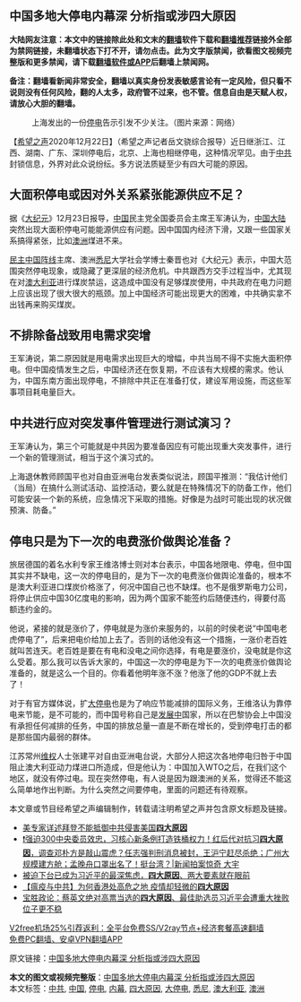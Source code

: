  <h2>中国多地大停电内幕深 分析指或涉四大原因</h2> <p class="notice"><b>大陆网友注意：本文中的链接除此处和文末的<a href="https://github.com/bannedbook/fanqiang" >翻墙</a>软件下载和<a href="https://github.com/killgcd/justmysocks/blob/master/README.md">翻墙推荐</a>链接外全部为禁网链接，未翻墙状态下打不开，请勿点击。此为文字版禁闻，欲看图文视频完整版和更多禁闻，请下载<a href="https://github.com/bannedbook/fanqiang">翻墙软件或APP</a>后翻墙上禁闻网。</p><p>备注：翻墙看新闻非常安全，翻墙以真实身份发表敏感言论有一定风险，但只看不说则没有任何风险，翻的人太多，政府管不过来，也不管。信息自由是天赋人权，请放心大胆的翻墙。</b></p>  <div class="entry"> <figure><figcaption>上海发出的一份<a href="https://www.bannedbook.org/bnews/tag/%E5%81%9C%E7%94%B5/" class="st_tag internal_tag" rel="tag" title="标签 停电 下的日志">停电</a>告示引发不少关注。（图片来源：网络）</figcaption></figure> <p>【<span class='wp_keywordlink_affiliate'><a href="https://www.soundofhope.org" title="希望之声" target="_blank">希望之声</a></span>2020年12月22日】（希望之声记者岳文骁综合报导）近日继浙江、江西、湖南、广东、深圳停电后，北京、上海也相继停电，这种情况罕见。由于<a href="https://www.bannedbook.org/bnews/tag/%e4%b8%ad%e5%85%b1/" class="st_tag internal_tag" rel="tag" title="标签 中共 下的日志">中共</a>封锁信息，外界对此众说纷纭。多方说法质疑至少有四大可能的原因。</p> <h2><strong>大面积停电或因对外关系紧张能源供应不足？</strong></h2> <p>据《<span class='wp_keywordlink_affiliate'><a href="http://www.epochtimes.com/" title="大纪元" target="_blank">大纪元</a></span>》12月23日报导，<span class='wp_keywordlink_affiliate'><a href="https://www.bannedbook.org/" title="中国" target="_blank">中国</a></span>民主党全国委员会主席王军涛认为，<a href="https://www.bannedbook.org/bnews/tag/%E4%B8%AD%E5%9B%BD/" class="st_tag internal_tag" rel="tag" title="标签 中国 下的日志">中国</a><span class='wp_keywordlink_affiliate'><a href="https://www.bannedbook.org/" title="大陆" target="_blank">大陆</a></span>突然出现大面积停电可能能源供应有问题。因中国国内经济下滑，又跟一些国家关系搞得紧张，比如<a href="https://www.bannedbook.org/bnews/tag/%e6%be%b3%e6%b4%b2/" class="st_tag internal_tag" rel="tag" title="标签 澳洲 下的日志">澳洲</a>煤进不来。</p> <p><span class='wp_keywordlink'><a href="https://www.bannedbook.org/forum53/topic3825.html" title="民主中国阵线" target="_blank">民主中国阵线</a></span>主席、澳洲<a href="https://www.bannedbook.org/bnews/tag/%e6%82%89%e5%b0%bc/" class="st_tag internal_tag" rel="tag" title="标签 悉尼 下的日志">悉尼</a>大学社会学博士秦晋也对《大纪元》表示，中国大范围突然停电现象，或隐藏了更深层的经济危机。中共跟西方交手过程当中，尤其现在对<a href="https://www.bannedbook.org/bnews/tag/%e6%be%b3%e5%a4%a7%e5%88%a9%e4%ba%9a/" class="st_tag internal_tag" rel="tag" title="标签 澳大利亚 下的日志">澳大利亚</a>进行煤炭禁运，这造成中国没有足够煤炭使用，中共政府在电力问题上应该出现了很大很大的瓶颈。加上中国经济可能出现更大的困难，中共确实拿不出钱再来购买煤炭。</p>  <h2><strong>不排除备战致用电需求突增</strong></h2> <p>王军涛说，第二原因就是用电需求出现巨大的增幅，中共当局不得不实施大面积停电。但中国疫情发生之后，中国经济还在恢复期，不应该有大规模的需求。他认为，中国东南方面出现停电，不排除中共正在准备打仗，建设军用设施，而这些军事项目耗电量巨大。</p> <h2><strong>中共进行应对突发事件管理进行测试演习？</strong></h2> <p>王军涛认为，第三个可能就是中共因为要准备因应有可能出现重大突发事件，进行一个新的管理测试，相当于这个演习式的。</p> <p>上海退休教师顾国平也对自由亚洲电台发表类似说法，顾国平推测：“我估计他们（当局）在搞什么测试活动、监控活动，要么就是在特殊情况下的防备工作，他们可能安装一个新的系统，应急情况下采取的措施。好像是为战时可能出现的状况做预演、防备。”</p>  <h2><strong>停电只是为下一次的电费涨价做舆论准备？</strong></h2> <p>旅居德国的着名水利专家王维洛博士则对本台表示，中国各地限电、停电，但中国其实并不缺电，这一次的停电目的，是为下一次的电费涨价做舆论准备的，根本不是澳大利亚进口煤炭价格涨了，何况中国自己也不缺煤。也不是俄罗斯电力公司，将停止供应中国30亿度电的影响，因为两个国家不能签约后随便违约，得要付高额违约金的。</p> <p>他说，紧接的就是涨价了，停电就是为涨价来服务的，以前的时侯老说“中国电老虎停电了”，后来把电价给加上去了。否则的话他没有这一个措施，一涨价老百姓就叫苦连天。老百姓是要在有电和没电之间你选择，有电是要涨价，没电就是你这么受着。那么我可以告诉大家的，中国这一次的停电是为下一次的电费涨价做舆论准备的，就是这么一个目的。你看着他明年涨不涨？他涨了他的GDP不就上去了！</p> <p>对于有官方媒体说，扩<a href="https://www.bannedbook.org/bnews/tag/%E5%A4%A7%E5%81%9C%E7%94%B5/" class="st_tag internal_tag" rel="tag" title="标签 大停电 下的日志">大停电</a>也是为了响应节能减排的国际义务，王维洛认为靠停电来节能，是不可能的，而中国号称自己是<span class='wp_keywordlink'><a href="https://www.bannedbook.org/forum11/topic335.html" title="禁片：发展中出现的问题，只能靠发展解决？" target="_blank">发展中</a></span>国家，所以在巴黎协会上中国没有承担任何减排的任务，中国的排放总量一直是不断在增长的，受到停电打击的都是那些国内最弱的群体。</p>  <p>江苏常州<span class='wp_keywordlink_affiliate'><a href="https://www.bannedbook.org/bnews/weiquan/" title="维权" target="_blank">维权</a></span>人士张建平对自由亚洲电台说，大部分人把这次各地停电归咎于中国阻止澳大利亚动力煤进口所造成，但是他认为：中国加入WTO之后，在我们这个地区，就没有停过电。现在突然停电，有人说是因为跟澳洲的关系，觉得还不能这么简单地作出判断。为什么突然之间要停电，里面的问题还有待观察。</p> <p>本文章或节目经希望之声编辑制作，转载请注明希望之声并包含原文标题及链接。</p> <ul class='op-related-articles' title='相关阅读'> <li><a href='https://www.bannedbook.org/bnews/comments/20201208/1443794.html' target='_blank'>美专家详述拜登不能抵御中共侵害美国<b>四大原因</b></a></li> <li><a href='https://www.bannedbook.org/bnews/bannedvideo/20200930/1405706.html' target='_blank'>❗️强迫300中央委员效忠，习核心新条例打造铁桶权力！红后代对抗习<b>四大原因</b>，调查邓朴方是敲山震虎？任志强判刑消息被封，王沪宁赶尽杀绝；广州大规模建方舱；孟晚舟口罩出名了！挺台湾？|新闻拍案惊奇 大宇</a></li> <li><a href='https://www.bannedbook.org/bnews/bannedvideo/20200910/1393955.html' target='_blank'>被迫下台已成为习近平的最深焦虑，<b>四大原因</b>、两大要素就在眼前</a></li> <li><a href='https://www.bannedbook.org/bnews/comments/20200417/1314421.html' target='_blank'>【瘟疫与中共】为何香港处高危之地 疫情却轻微的<b>四大原因</b></a></li> <li><a href='https://www.bannedbook.org/bnews/bannedvideo/20200110/1256748.html' target='_blank'>宝胜政论：蔡英文绝对高票当选的<b>四大原因</b>、最佳助选员习近平会遭重大挫败位子更不稳</a></li> </ul> <p class="texttj"> <a href="https://github.com/bannedbook/fanqiang/wiki/V2ray%E6%9C%BA%E5%9C%BA" target="_blank">V2free机场25%引荐返利：全平台免费SS/V2ray节点+经济套餐高速翻墙</a><br/> <a href="https://github.com/bannedbook/fanqiang/wiki/%E7%A6%81%E9%97%BB%E7%BD%91%E5%AE%89%E5%8D%93%E7%BF%BB%E5%A2%99%E6%96%B0%E9%97%BBAPP" target="_blank">免费PC翻墙、安卓VPN翻墙APP</a></p><p>原文链接：<a class="src_link"  href="https://www.soundofhope.org/post/456451" target="_blank">中国多地大停电内幕深 分析指或涉四大原因</a></p> <a name='sharetosocial'></a>       <div><b>本文的图文或视频完整版</b>：<a href='https://www.bannedbook.org/bnews/comments/20201223/1453379.html'>中国多地大停电内幕深 分析指或涉四大原因</a></div>  </div><!--END ENTRY--> <div class="postfooter"> <div>本文标签：<a href="https://www.bannedbook.org/bnews/tag/%e4%b8%ad%e5%85%b1/" rel="tag">中共</a>, <a href="https://www.bannedbook.org/bnews/tag/%E4%B8%AD%E5%9B%BD/" rel="tag">中国</a>, <a href="https://www.bannedbook.org/bnews/tag/%E5%81%9C%E7%94%B5/" rel="tag">停电</a>, <a href="https://www.bannedbook.org/bnews/tag/%E5%86%85%E5%B9%95/" rel="tag">内幕</a>, <a href="https://www.bannedbook.org/bnews/tag/%E5%9B%9B%E5%A4%A7%E5%8E%9F%E5%9B%A0/" rel="tag">四大原因</a>, <a href="https://www.bannedbook.org/bnews/tag/%E5%A4%A7%E5%81%9C%E7%94%B5/" rel="tag">大停电</a>, <a href="https://www.bannedbook.org/bnews/tag/%e6%82%89%e5%b0%bc/" rel="tag">悉尼</a>, <a href="https://www.bannedbook.org/bnews/tag/%e6%be%b3%e5%a4%a7%e5%88%a9%e4%ba%9a/" rel="tag">澳大利亚</a>, <a href="https://www.bannedbook.org/bnews/tag/%e6%be%b3%e6%b4%b2/" rel="tag">澳洲</a></div>  </div><!--END POSTFOOTER--> 